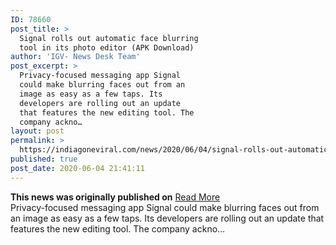 ```yaml
---
ID: 78660
post_title: >
  Signal rolls out automatic face blurring
  tool in its photo editor (APK Download)
author: 'IGV- News Desk Team'
post_excerpt: >
  Privacy-focused messaging app Signal
  could make blurring faces out from an
  image as easy as a few taps. Its
  developers are rolling out an update
  that features the new editing tool. The
  company ackno…
layout: post
permalink: >
  https://indiagoneviral.com/news/2020/06/04/signal-rolls-out-automatic-face-blurring-tool-in-its-photo-editor-apk-download/78660/india-gone-viral/
published: true
post_date: 2020-06-04 21:41:11
---
```

<b>This news was originally published on</b> <a href="https://www.androidpolice.com/2020/06/04/signal-rolls-out-automatic-face-blurring-tool-in-its-photo-editor-apk-download/" class="button purchase" rel="nofollow noopener noreferrer" target="_blank">Read More</a> <br/>Privacy-focused messaging app Signal could make blurring faces out from an image as easy as a few taps. Its developers are rolling out an update that features the new editing tool.
The company ackno…